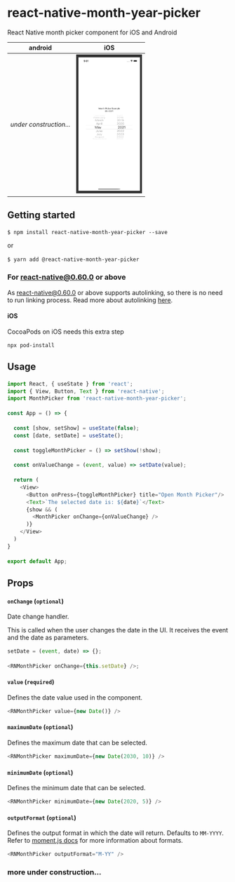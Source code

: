 # react-native-month-year-picker
React Native month picker component for iOS and Android

| android | iOS |
| --- | --- |
| *under construction...*|<img src="./screenshots/ios.png" width="150">

## Getting started

`$ npm install react-native-month-year-picker --save`

or

`$ yarn add @react-native-month-year-picker`

### For react-native@0.60.0 or above

As [react-native@0.60.0](https://reactnative.dev/blog/2019/07/03/version-60) or above supports autolinking, so there is no need to run linking process. 
Read more about autolinking [here](https://github.com/react-native-community/cli/blob/master/docs/autolinking.md).

#### iOS
CocoaPods on iOS needs this extra step

```
npx pod-install
```
## Usage
```javascript
import React, { useState } from 'react';
import { View, Button, Text } from 'react-native';
import MonthPicker from 'react-native-month-year-picker';

const App = () => {

  const [show, setShow] = useState(false);
  const [date, setDate] = useState();

  const toggleMonthPicker = () => setShow(!show);

  const onValueChange = (event, value) => setDate(value);

  return (
    <View>
      <Button onPress={toggleMonthPicker} title="Open Month Picker"/>
      <Text>`The selected date is: ${date}`</Text>
      {show && (
        <MonthPicker onChange={onValueChange} />
      )}
    </View>
  )
}

export default App;

```

## Props

#### `onChange` (`optional`)

Date change handler.

This is called when the user changes the date in the UI. It receives the event and the date as parameters.

```js
setDate = (event, date) => {};

<RNMonthPicker onChange={this.setDate} />;
```

#### `value` (`required`)

Defines the date value used in the component.

```js
<RNMonthPicker value={new Date()} />
```

#### `maximumDate` (`optional`)

Defines the maximum date that can be selected.

```js
<RNMonthPicker maximumDate={new Date(2030, 10)} />
```

#### `minimumDate` (`optional`)

Defines the minimum date that can be selected.

```js
<RNMonthPicker minimumDate={new Date(2020, 5)} />
```

#### `outputFormat` (`optional`)

Defines the output format in which the date will return. Defaults to `MM-YYYY`. Refer to [moment.js docs](https://momentjs.com/docs/#/parsing/string-format/) for more information about formats.

```js
<RNMonthPicker outputFormat="M-YY" />
```

### more under construction...